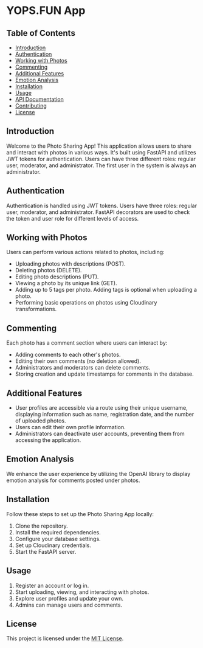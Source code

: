 # YOPS.FUN App

## Table of Contents

- [Introduction](#introduction)
- [Authentication](#authentication)
- [Working with Photos](#working-with-photos)
- [Commenting](#commenting)
- [Additional Features](#additional-features)
- [Emotion Analysis](#emotion-analysis)
- [Installation](#installation)
- [Usage](#usage)
- [API Documentation](#api-documentation)
- [Contributing](#contributing)
- [License](#license)

## Introduction

Welcome to the Photo Sharing App! This application allows users to share and interact with photos in various ways. It's built using FastAPI and utilizes JWT tokens for authentication. Users can have three different roles: regular user, moderator, and administrator. The first user in the system is always an administrator.

## Authentication

Authentication is handled using JWT tokens. Users have three roles: regular user, moderator, and administrator. FastAPI decorators are used to check the token and user role for different levels of access.

## Working with Photos

Users can perform various actions related to photos, including:

- Uploading photos with descriptions (POST).
- Deleting photos (DELETE).
- Editing photo descriptions (PUT).
- Viewing a photo by its unique link (GET).
- Adding up to 5 tags per photo. Adding tags is optional when uploading a photo.
- Performing basic operations on photos using Cloudinary transformations.

## Commenting

Each photo has a comment section where users can interact by:

- Adding comments to each other's photos.
- Editing their own comments (no deletion allowed).
- Administrators and moderators can delete comments.
- Storing creation and update timestamps for comments in the database.

## Additional Features

- User profiles are accessible via a route using their unique username, displaying information such as name, registration date, and the number of uploaded photos.
- Users can edit their own profile information.
- Administrators can deactivate user accounts, preventing them from accessing the application.

## Emotion Analysis

We enhance the user experience by utilizing the OpenAI library to display emotion analysis for comments posted under photos.

## Installation

Follow these steps to set up the Photo Sharing App locally:

1. Clone the repository.
2. Install the required dependencies.
3. Configure your database settings.
4. Set up Cloudinary credentials.
5. Start the FastAPI server.

## Usage

1. Register an account or log in.
2. Start uploading, viewing, and interacting with photos.
3. Explore user profiles and update your own.
4. Admins can manage users and comments.



## License

This project is licensed under the [MIT License](link_to_license).
